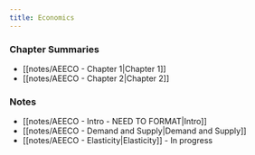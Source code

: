 ```yaml
---
title: Economics
---
```

### Chapter Summaries
- [[notes/AEECO - Chapter 1|Chapter 1]]
- [[notes/AEECO - Chapter 2|Chapter 2]]

### Notes
- [[notes/AEECO - Intro - NEED TO FORMAT|Intro]]
- [[notes/AEECO - Demand and Supply|Demand and Supply]]
- [[notes/AEECO - Elasticity|Elasticity]] - In progress







